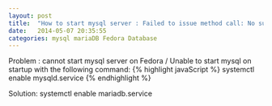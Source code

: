 ```yaml
---
layout: post
title:  "How to start mysql server : Failed to issue method call: No such file or directory"
date:   2014-05-07 20:35:55
categories: mysql mariaDB Fedora Database
---
```


Problem :
cannot start mysql server on Fedora / Unable to start mysql on startup with the following command:
{% highlight javaScript %}
systemctl enable mysqld.service
{% endhighlight %}

Solution:
systemctl enable mariadb.service








